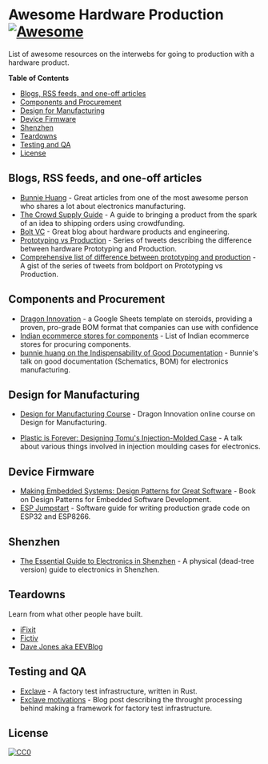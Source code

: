 # Awesome Hardware Production [![Awesome](https://awesome.re/badge.svg)](https://awesome.re)

List of awesome resources on the interwebs for going to production with a hardware product.

<!-- START doctoc generated TOC please keep comment here to allow auto update -->
<!-- DON'T EDIT THIS SECTION, INSTEAD RE-RUN doctoc TO UPDATE -->
**Table of Contents**  

- [Blogs, RSS feeds, and one-off articles](#blogs-rss-feeds-and-one-off-articles)
- [Components and Procurement](#components-and-procurement)
- [Design for Manufacturing](#design-for-manufacturing)
- [Device Firmware](#device-firmware)
- [Shenzhen](#shenzhen)
- [Teardowns](#teardowns)
- [Testing and QA](#testing-and-qa)
- [License](#license)

<!-- END doctoc generated TOC please keep comment here to allow auto update -->

## Blogs, RSS feeds, and one-off articles

- [Bunnie Huang](https://www.bunniestudios.com) - Great articles from one of the most awesome person who shares a lot about electronics manufacturing.
- [The Crowd Supply Guide](https://www.crowdsupply.com/guide) - A guide to bringing a product from the spark of an idea to shipping orders using crowdfunding.
- [Bolt VC](https://blog.bolt.io) - Great blog about hardware products and engineering.
- [Prototyping vs Production](https://twitter.com/boldport/status/727162444724985857) - Series of tweets describing the difference between hardware Prototyping and Production.
- [Comprehensive list of difference between prototyping and production](https://gist.github.com/anujdeshpande/8e8d533d6bc16ab40667c85aff171768) - A gist of the series of tweets from boldport on Prototyping vs Production.

## Components and Procurement

- [Dragon Innovation](https://www.dragoninnovation.com/dragon-standard-bom) - a Google Sheets template on steroids, providing a proven, pro-grade BOM format that companies can use with confidence
- [Indian ecommerce stores for components](https://gist.github.com/anujdeshpande/5e9475a0c4cefebe1c5288576171a6ca) - List of Indian ecommerce stores for procuring components.
- [bunnie huang on the Indispensability of Good Documentation](https://www.youtube.com/watch?v=aV_a5KIogCc) - Bunnie's talk on good documentation (Schematics, BOM) for electronics manufacturing.

## Design for Manufacturing

- [Design for Manufacturing Course](https://www.youtube.com/playlist?list=PLNTXUUIxHyNwrlAh2ZkaMTSBrgk86wC-a) - 
Dragon Innovation online course on Design for Manufacturing.

- [Plastic is Forever: Designing Tomu's Injection-Molded Case](https://www.youtube.com/watch?v=Br5Ieo8USIw) - A talk about various things involved in injection moulding cases for electronics.

## Device Firmware

- [Making Embedded Systems: Design Patterns for Great Software](https://www.amazon.com/Making-Embedded-Systems-Patterns-Software-ebook/dp/B005ZTO0LG) - Book on Design Patterns for Embedded Software Development.
- [ESP Jumpstart](https://docs.espressif.com/projects/esp-jumpstart/en/latest/introduction.html) - Software guide for writing production grade code on ESP32 and ESP8266.

## Shenzhen

- [The Essential Guide to Electronics in Shenzhen](https://www.crowdsupply.com/sutajio-kosagi/the-essential-guide-to-electronics-in-shenzhen) - A physical (dead-tree version) guide to electronics in Shenzhen.

## Teardowns

Learn from what other people have built.

- [iFixit](https://www.ifixit.com/Teardown)
- [Fictiv](https://www.fictiv.com/blog/topics/teardowns)
- [Dave Jones aka EEVBlog](https://www.eevblog.com/teardowns/)

## Testing and QA

- [Exclave](https://github.com/exclave/exclave) - A factory test infrastructure, written in Rust.
- [Exclave motivations](https://www.bunniestudios.com/blog/?p=5450) - Blog post describing the throught processing behind making a framework for factory test infrastructure.

## License

[![CC0](http://mirrors.creativecommons.org/presskit/buttons/88x31/svg/cc-zero.svg)](https://creativecommons.org/publicdomain/zero/1.0/)

